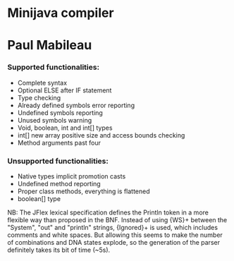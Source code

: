 # Minijava compiler
# Paul Mabileau


### Supported functionalities:

 * Complete syntax
 * Optional ELSE after IF statement
 * Type checking
 * Already defined symbols error reporting
 * Undefined symbols reporting
 * Unused symbols warning
 * Void, boolean, int and int[] types
 * int[] new array positive size and access bounds checking
 * Method arguments past four


### Unsupported functionalities:

 * Native types implicit promotion casts
 * Undefined method reporting
 * Proper class methods, everything is flattened
 * boolean[] type


NB: The JFlex lexical specification defines the Println token
	in a more flexible way than proposed in the BNF. Instead
	of using {WS}+ between the "System", "out" and "println"
	strings, {Ignored}+ is used, which includes comments and
	white spaces. But allowing this seems to make the number
	of combinations and DNA states explode, so the generation
	of the parser definitely takes its bit of time (~5s).